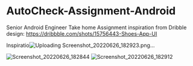 # AutoCheck-Assignment-Android
Senior Android Engineer Take home Assignment
inspiration from Dribble design:  https://dribbble.com/shots/15756443-Shoes-App-UI

Inspiratio![Uploading Screenshot_20220626_182923.png…]()

![Screenshot_20220626_182844](https://user-images.githubusercontent.com/35918656/175821632-cf955038-4684-4c98-b0ee-d211c1fd5088.png)
![Screenshot_20220626_182912](https://user-images.githubusercontent.com/35918656/175821646-93f3e3d1-a763-4ce5-ad32-3a0108920bcd.png)
